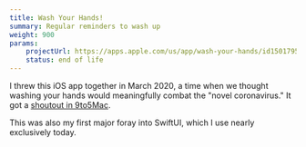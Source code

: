 ```yaml
---
title: Wash Your Hands!
summary: Regular reminders to wash up
weight: 900
params: 
    projectUrl: https://apps.apple.com/us/app/wash-your-hands/id1501795400
    status: end of life
--- 
```


I threw this iOS app together in March 2020, a time when we thought washing your hands would meaningfully combat the "novel coronavirus." It got a [shoutout in 9to5Mac](https://9to5mac.com/2020/03/13/hourly-reminders-to-wash-hands-on-iphone-apple-watch/).

This was also my first major foray into SwiftUI, which I use nearly exclusively today. 